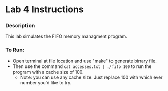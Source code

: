 # Lab 4 Instructions

### Description
This lab simulates the FIFO memory managment program.

### To Run:
* Open terminal at file location and use "make" to generate binary file.
* Then use the command `cat accesses.txt | ./fifo 100` to run the program with a cache size of 100. 
    * Note: you can use any cache size. Just replace 100 with which ever number you'd like to try.
